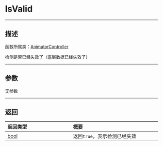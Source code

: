 # IsValid
-----------------------------------------------------------------------------------------
## 描述

函数所属类：[AnimatorController](/Api/Class/Animation/SandboxAnimatorController.md)

检测是否已经失效了（底层数据已经失效了）

-----------------------------------------------------------------------------------------
## 参数

无参数

-----------------------------------------------------------------------------------------
## 返回

|<div style="width:200px">**返回类型**</div>|<div style="width:800px">**概要**</div>|
|:---|:---|
|[bool](/Api/DataType/Bool.md)|返回`true`，表示检测已经失效|